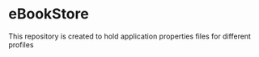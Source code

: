 # eBookStore
This repository is created to hold application properties files for different profiles
